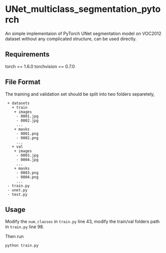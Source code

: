# UNet_multiclass_segmentation_pytorch
An simple implementaion of PyTorch UNet segmentation model on VOC2012 dataset without any complicated structure, can be used directly.

## Requirements
torch == 1.6.0
torchvision == 0.7.0

## File Format
The training and validation set should be split into two folders separetely, 

```
 + datasets
   + train 
    + images
     - 0001.jpg
     - 0002.jpg
     ...
    + masks
     - 0001.png
     - 0002.png
     ...
   + val 
    + images
     - 0003.jpg
     - 0004.jpg
     ...
    + masks
     - 0003.png
     - 0004.png
     ...
 - train.py
 - unet.py
 - test.py
```

## Usage
Modify the `num_classes` in `train.py` line 43, modify the train/val folders path in `train.py` line 98.

Then run
```
python train.py
```
